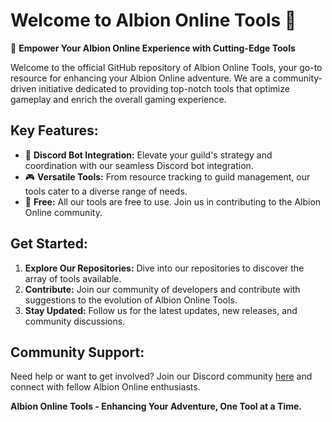 # Welcome to Albion Online Tools 👋

🚀 **Empower Your Albion Online Experience with Cutting-Edge Tools**

Welcome to the official GitHub repository of Albion Online Tools, your go-to resource for enhancing your Albion Online adventure. We are a community-driven initiative dedicated to providing top-notch tools that optimize gameplay and enrich the overall gaming experience.

## Key Features:

- 🤖 **Discord Bot Integration:** Elevate your guild's strategy and coordination with our seamless Discord bot integration.
- 🎮 **Versatile Tools:** From resource tracking to guild management, our tools cater to a diverse range of needs.
- 🌟 **Free:** All our tools are free to use. Join us in contributing to the Albion Online community.

## Get Started:

1. **Explore Our Repositories:** Dive into our repositories to discover the array of tools available.
2. **Contribute:** Join our community of developers and contribute with suggestions to the evolution of Albion Online Tools.
3. **Stay Updated:** Follow us for the latest updates, new releases, and community discussions.

## Community Support:

Need help or want to get involved? Join our Discord community [here](https://discord.com/invite/albion-online-tools-1095372949718048771) and connect with fellow Albion Online enthusiasts.

**Albion Online Tools - Enhancing Your Adventure, One Tool at a Time.**
